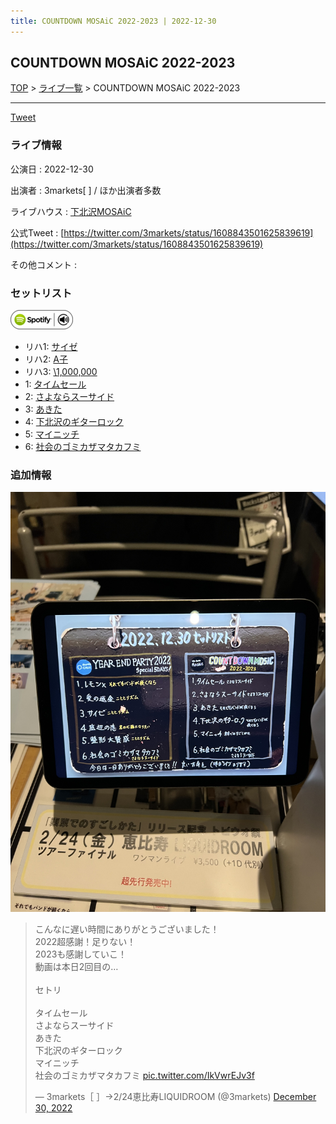 ```yaml
---
title: COUNTDOWN MOSAiC 2022-2023 | 2022-12-30
---
```

## COUNTDOWN MOSAiC 2022-2023

[TOP](/setlist/) > [ライブ一覧](lives.html) > COUNTDOWN MOSAiC 2022-2023

___

<a href="https://twitter.com/share?ref_src=twsrc%5Etfw" data-text="3markets[ ]セットリスト > COUNTDOWN MOSAiC 2022-2023" class="twitter-share-button" data-via="3markets" data-hashtags="3markets" data-related="3markets" data-show-count="false">Tweet</a>

### ライブ情報

公演日
:    2022-12-30

出演者
:    3markets[ ] / ほか出演者多数

ライブハウス
:    [下北沢MOSAiC](livehouse011.html)

公式Tweet
:    [https://twitter.com/3markets/status/1608843501625839619](https://twitter.com/3markets/status/1608843501625839619)

その他コメント
:    

### セットリスト


[![play with spotify](images/spotify-icon.png)](https://open.spotify.com/playlist/2SVqoJtYDLNalN6dDexqeO)



*  リハ1: [サイゼ](song004.html)
*  リハ2: [A子](song047.html)
*  リハ3: [\1,000,000](song022.html)
*  1: [タイムセール](song007.html)
*  2: [さよならスーサイド](song013.html)
*  3: [あきた](song019.html)
*  4: [下北沢のギターロック](song015.html)
*  5: [マイニッチ](song046.html)
*  6: [社会のゴミカザマタカフミ](song002.html)


### 追加情報

[![セトリ画像](images/047.jpg)](images/047.jpg)


<blockquote class="twitter-tweet"><p lang="ja" dir="ltr">こんなに遅い時間にありがとうございました！<br>2022超感謝！足りない！<br>2023も感謝していこ！<br>動画は本日2回目の…<br><br>セトリ<br><br>タイムセール<br>さよならスーサイド<br>あきた<br>下北沢のギターロック<br>マイニッチ<br>社会のゴミカザマタカフミ <a href="https://t.co/IkVwrEJv3f">pic.twitter.com/IkVwrEJv3f</a></p>&mdash; 3markets［ ］→2/24恵比寿LIQUIDROOM (@3markets) <a href="https://twitter.com/3markets/status/1608843501625839619?ref_src=twsrc%5Etfw">December 30, 2022</a></blockquote>
<script async src="https://platform.twitter.com/widgets.js" charset="utf-8"></script>




<script async src="https://platform.twitter.com/widgets.js" charset="utf-8"></script>
